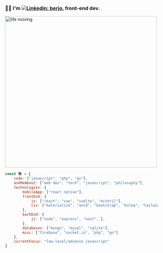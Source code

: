 ### 🙋‍♂️ I'm [![Linkedin: berjo](https://img.shields.io/badge/-berjo-blue?style=flat-square&logo=Linkedin&logoColor=white&link=https://www.linkedin.com/in/jorge-bermudez-678053201/)](https://www.linkedin.com/in/jorge-bermudez-678053201/), front-end dev.

<img src="https://user-images.githubusercontent.com/76016511/110164697-1b4e9c80-7dc8-11eb-88f7-f4b4ccfe315d.png" alt="life moving" width="500" />

```javascript
const 📚 = {
    code: ["javascript", "php", "go"],
    askMeAbout: ["web dev", "tech", "javascript", "philosophy"],
    technologies: {
        mobileApp: ["react native"],
        frontEnd: {
            js: ["react", "vue", "svelte", "mithril"],
            css: ["materialize", "antd", "bootstrap", "bulma", "tailwind"]
        },
        backEnd: {
            js: ["node", "express", "nest", ],
        },
        databases: ["mongo", "mysql", "sqlite"],
        misc: ["firebase", "socket.io", "php", "go"]
    },
    currentFocus: "low-level/advance javascript"
}
```
